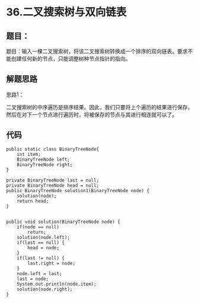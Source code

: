 # 36.二叉搜索树与双向链表

## 题目：

题目：输入一棵二叉搜索树，将该二叉搜索树转换成一个排序的双向链表。要求不能创建任何新的节点，只能调整树种节点指针的指向。

## 解题思路

思路1：

二叉搜索树的中序遍历是排序结果。因此，我们只要将上个遍历的结果进行保存，然后在对下一个节点进行遍历时，将被保存的节点与其进行相连就可以了。

## 代码

    public static class BinaryTreeNode{
		int item;
		BinaryTreeNode left;
		BinaryTreeNode right;
	}
	
	private BinaryTreeNode last = null;
	private BinaryTreeNode head = null;
	public BinaryTreeNode solution1(BinaryTreeNode node) {
		solution(node);
		return head;
	}

	
	public void solution(BinaryTreeNode node) {
		if(node == null)
			return;
		solution(node.left);
		if(last == null) {
			head = node;
		}
		if(last != null) {
			last.right = node;
		}
		node.left = last;
		last = node;
		System.out.println(node.item);
		solution(node.right);
	}